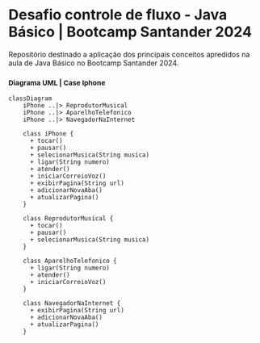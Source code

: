 # Desafio controle de fluxo - Java Básico | Bootcamp Santander 2024

Repositório destinado a aplicação dos principais conceitos apredidos na aula de Java Básico no Bootcamp Santander 2024.

### <span style="font-size: smaller;">Diagrama UML | Case Iphone</span>

```mermaid
classDiagram
    iPhone ..|> ReprodutorMusical
    iPhone ..|> AparelhoTelefonico
    iPhone ..|> NavegadorNaInternet

    class iPhone {
      + tocar()
      + pausar()
      + selecionarMusica(String musica)
      + ligar(String numero)
      + atender()
      + iniciarCorreioVoz()
      + exibirPagina(String url)
      + adicionarNovaAba()
      + atualizarPagina()
    }

    class ReprodutorMusical {
      + tocar()
      + pausar()
      + selecionarMusica(String musica)
    }

    class AparelhoTelefonico {
      + ligar(String numero)
      + atender()
      + iniciarCorreioVoz()
    }

    class NavegadorNaInternet {
      + exibirPagina(String url)
      + adicionarNovaAba()
      + atualizarPagina()
    }
